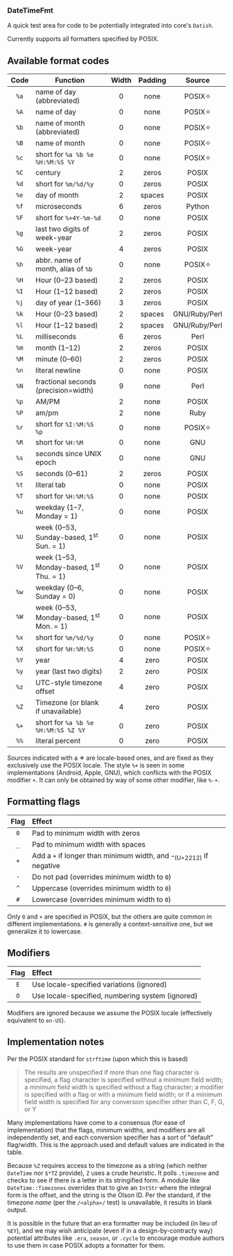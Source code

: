 ### DateTimeFmt

A quick test area for code to be potentially integrated into core's `Datish`.

Currently supports all formatters specified by POSIX.

## Available format codes

| Code   | Function                            | Width | Padding | Source |
|:------:| ----------------------------------- |:-----:|:-------:|:------:|
|  `%a`  | name of day (abbreviated)           |     0 |    none | POSIX✧ |
|  `%A`  | name of day                         |     0 |    none | POSIX✧ |
|  `%b`  | name of month (abbreviated)         |     0 |    none | POSIX✧ |
|  `%B`  | name of month                       |     0 |    none | POSIX✧ |
|  `%c`  | short for `%a %b %e %H:%M:%S %Y`    |     0 |    none | POSIX✧ |
|  `%C`  | century                             |     2 |   zeros | POSIX  |
|  `%d`  | short for `%m/%d/%y`                |     0 |   zeros | POSIX  |
|  `%e`  | day of month                        |     2 |  spaces | POSIX  |
|  `%f`  | microseconds                        |     6 |   zeros | Python | 
|  `%F`  | short for `%+4Y-%m-%d`              |     0 |    none | POSIX  |
|  `%g`  | last two digits of week-year        |     2 |   zeros | POSIX  | 
|  `%G`  | week-year                           |     4 |   zeros | POSIX  | 
|  `%h`  | abbr. name of month, alias of `%b`  |     0 |    none | POSIX✧ |
|  `%H`  | Hour (0–23 based)                   |     2 |   zeros | POSIX  |           
|  `%I`  | Hour (1–12 based)                   |     2 |   zeros | POSIX  |   
|  `%j`  | day of year (1–366)                 |     3 |   zeros | POSIX  |   
|  `%k`  | Hour (0–23 based)                   |     2 |  spaces | GNU/Ruby/Perl |           
|  `%l`  | Hour (1–12 based)                   |     2 |  spaces | GNU/Ruby/Perl |   
|  `%L`  | milliseconds                        |     6 |   zeros | Perl   |   
|  `%m`  | month (1–12)                        |     2 |   zeros | POSIX  |           
|  `%M`  | minute (0–60)                       |     2 |   zeros | POSIX  |   
|  `%n`  | literal newline                     |     0 |    none | POSIX  |   
|  `%N`  | fractional seconds (precision=width)|     9 |    none | Perl   |   
|  `%p`  | AM/PM                               |     2 |    none | POSIX  |   
|  `%P`  | am/pm                               |     2 |    none | Ruby   |   
|  `%r`  | short for `%I:%M:%S %p`             |     0 |    none | POSIX✧ |
|  `%R`  | short for `%H:%M`                   |     0 |    none | GNU    |
|  `%s`  | seconds since UNIX epoch            |     0 |    none | GNU    |
|  `%S`  | seconds (0–61)                      |     2 |   zeros | POSIX  |
|  `%t`  | literal tab                         |     0 |    none | POSIX  |   
|  `%T`  | short for `%H:%M:%S`                |     0 |    none | POSIX  |
|  `%u`  | weekday (1–7, Monday = 1)           |     0 |    none | POSIX  |   
|  `%U`  | week (0–53, Sunday-based, 1<sup>st</sup> Sun. = 1)| 0 | none | POSIX |   
|  `%V`  | week (1–53, Monday-based, 1<sup>st</sup> Thu. = 1)| 0 | none | POSIX |   
|  `%w`  | weekday (0–6, Sunday = 0)           |     0 |    none | POSIX  |   
|  `%W`  | week (0–53, Monday-based, 1<sup>st</sup> Mon. = 1)| 0 | none | POSIX |   
|  `%x`  | short for `%m/%d/%y`                |     0 |    none | POSIX✧ |   
|  `%X`  | short for `%H:%M:%S`                |     0 |    none | POSIX✧ |   
|  `%Y`  | year                                |     4 |    zero | POSIX  |   
|  `%y`  | year (last two digits)              |     2 |    zero | POSIX  |   
|  `%z`  | UTC-style timezone offset           |     4 |    zero | POSIX  |   
|  `%Z`  | Timezone (or blank if unavailable)  |     4 |    zero | POSIX  |   
|  `%+`  | short for `%a %b %e %H:%M:%S %Z %Y` |     0 |    zero | POSIX  |   
|  `%%`  | literal percent                     |     0 |    zero | POSIX  |   

Sources indicated with a **✧** are locale-based ones, and are fixed as they exclusively use the POSIX locale.
The style `%+` is seen in some implementations (Android, Apple, GNU), which conflicts with the POSIX modifier `+`.  It can only be obtained by way of some other modifier, like `%-+`.

## Formatting flags

| Flag | Effect                                                                         |
|:----:|:------------------------------------------------------------------------------ |
| `0`  | Pad to minimum width with zeros                                                |
| `_`  | Pad to minimum width with spaces                                               |
| `+`  | Add a `+` if longer than minimum width, and `−`<sub>(U+2212)</sub> if negative |
| `-`  | Do not pad (overrides minimum width to `0`)                                    |
| `^`  | Uppercase (overrides minimum width to `0`)                                     |
| `#`  | Lowercase (overrides minimum width to `0`)|

Only `0` and `+` are specified in POSIX, but the others are quite common in different implementations. `#` is generally a context-sensitive one, but we generalize it to lowercase.

## Modifiers

| Flag | Effect                                           |
|:----:|:------------------------------------------------ |
| `E`  | Use locale-specified variations (ignored)        |
| `O`  | Use locale-specified, numbering system (ignored) |

Modifiers are ignored because we assume the POSIX locale (effectively equivalent to `en-US`).

## Implementation notes

Per the POSIX standard for `strftime` (upon which this is based)

> The results are unspecified if more than one flag character is specified, a flag character is specified without a minimum field width; a minimum field width is specified without a flag character; a modifier is specified with a flag or with a minimum field width; or if a minimum field width is specified for any conversion specifier other than C, F, G, or Y

Many implementations have come to a consensus (for ease of implementation) that the flags, minimum widths, and modifiers are all independently set, and each conversion specifier has a sort of "default" flag/width.  This is the approach used and default values are indicated in the table.

Because `%Z` requires access to the timezone as a string (which neither `DateTime` nor `$*TZ` provide), `Z` uses a crude heuristic.  It polls `.timezone` and checks to see if there is a letter in its stringified form.  A module like `DateTime::Timezones` overrides that to give an `IntStr` where the integral form is the offset, and the string is the Olson ID.  Per the standard, if the timezone *name* (per the `/<alpha>/` test) is unavailable, it results in blank output.

It is possible in the future that an era formatter may be included (in lieu of `%EY`), and we may wish anticipate (even if in a design-by-contracty way) potential attributes like `.era`, `season`, or `.cycle` to encourage module authors to use them in case POSIX adopts a formatter for them.